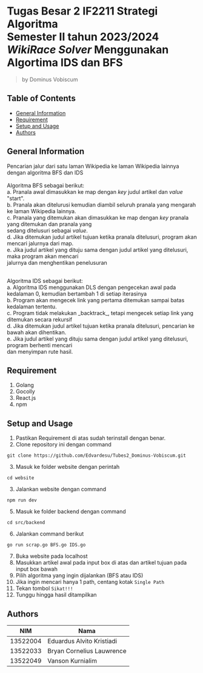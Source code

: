 # Tugas Besar 2 IF2211 Strategi Algoritma<br>Semester II tahun 2023/2024<br>_WikiRace Solver_ Menggunakan Algortima IDS dan BFS
> by Dominus Vobiscum

## Table of Contents
* [General Information](#general-information)
* [Requirement](#requirement)
* [Setup and Usage](#setup-and-usage)
* [Authors](#authors)

## General Information
Pencarian jalur dari satu laman Wikipedia ke laman Wikipedia lainnya dengan algoritma BFS dan IDS<br>
<br>
Algoritma BFS sebagai berikut:<br>
a. Pranala awal dimasukkan ke map dengan _key_ judul artikel dan _value_ "start".<br>
b. Pranala akan ditelurusi kemudian diambil seluruh pranala yang mengarah ke laman Wikipedia lainnya.<br>
c. Pranala yang ditemukan akan dimasukkan ke map dengan _key_ pranala yang ditemukan dan pranala yang<br>sedang ditelusuri sebagai _value_.<br>
d. Jika ditemukan judul artikel tujuan ketika pranala ditelusuri, program akan mencari jalurnya dari map.<br>
e. Jika judul artikel yang dituju sama dengan judul artikel yang ditelusuri, maka program akan mencari<br>jalurnya dan menghentikan penelusuran<br>

<br>
Algoritma IDS sebagai berikut:<br>
a. Algoritma IDS menggunakan DLS dengan pengecekan awal pada kedalaman 0, kemudian bertambah 1 di setiap iterasinya<br>
b. Program akan mengecek link yang pertama ditemukan sampai batas kedalaman tertentu.<br>
c. Program tidak melakukan _backtrack_, tetapi mengecek setiap link yang ditemukan secara rekursif<br>
d. Jika ditemukan judul artikel tujuan ketika pranala ditelusuri, pencarian ke bawah akan dihentikan.<br>
e. Jika judul artikel yang dituju sama dengan judul artikel yang ditelusuri, program berhenti mencari<br>
dan menyimpan rute hasil.<br>

## Requirement
1. Golang
2. Gocolly
3. React.js
4. npm

## Setup and Usage
1. Pastikan Requirement di atas sudah terinstall dengan benar.
2. Clone repository ini dengan command
```
git clone https://github.com/Edvardesu/Tubes2_Dominus-Vobiscum.git
```
3. Masuk ke folder website dengan perintah
```
cd website
```
3. Jalankan website dengan command
```
npm run dev
```
5. Masuk ke folder backend dengan command
```
cd src/backend
```
6. Jalankan command berikut
```
go run scrap.go BFS.go IDS.go
```
7. Buka website pada localhost
8. Masukkan artikel awal pada input box di atas dan artikel tujuan pada input box bawah
9. Pilih algoritma yang ingin dijalankan (BFS atau IDS)
10. Jika ingin mencari hanya 1 path, centang kotak `Single Path`
11. Tekan tombol `Sikat!!!`
12. Tunggu hingga hasil ditampilkan

## Authors
| NIM | Nama |
|-----|------|
| 13522004 | Eduardus Alvito Kristiadi |
| 13522033 | Bryan Cornelius Lauwrence |
| 13522049 | Vanson Kurnialim |